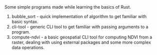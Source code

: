 Some simple programs made while learning the basics of Rust.

1. bubble_sort - quick implementation of algorithm to get familiar with basic syntax.
2. cli-tool - generic CLI tool to get familiar with passing arguments to a program.
3. compute-ndvi - a basic geospatial CLI tool for computing NDVI from a raster, dealing with using external packages and some more complex data operations.